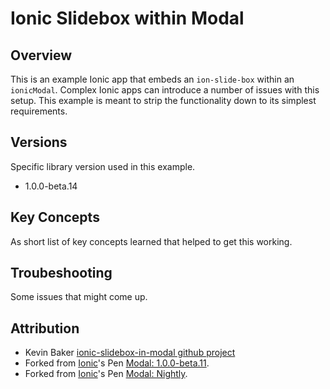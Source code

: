 # Ionic Slidebox within Modal

## Overview

This is an example Ionic app that embeds an `ion-slide-box` within an `ionicModal`. Complex Ionic apps can introduce a number of issues with this setup. This example is meant to strip the functionality down to its simplest requirements.

## Versions

Specific library version used in this example.

* 1.0.0-beta.14

## Key Concepts

As short list of key concepts learned that helped to get this working.

## Troubeshooting

Some issues that might come up.

## Attribution

* Kevin Baker [ionic-slidebox-in-modal github project](https://github.com/kevbaker/ionic-slidebox-in-modal)
* Forked from [Ionic](http://codepen.io/ionic/)'s Pen [Modal: 1.0.0-beta.11](http://codepen.io/ionic/pen/gblny/).
* Forked from [Ionic](http://codepen.io/ionic/)'s Pen [Modal: Nightly](http://codepen.io/ionic/pen/gblny/).